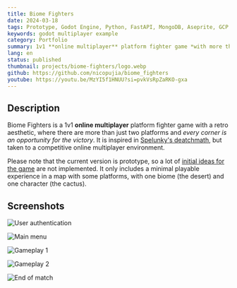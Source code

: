 ```yaml
---
title: Biome Fighters
date: 2024-03-18
tags: Prototype, Godot Engine, Python, FastAPI, MongoDB, Aseprite, GCP
keywords: godot multiplayer example
category: Portfolio
summary: 1v1 **online multiplayer** platform fighter game *with more than just two platforms*.
lang: en
status: published
thumbnail: projects/biome-fighters/logo.webp
github: https://github.com/nicopujia/biome_fighters
youtube: https://youtu.be/MzYI5f1HNUU?si=pvkVsRpZaRKO-gxa
---
```


## Description

Biome Fighters is a 1v1 **online multiplayer** platform fighter game with a retro aesthetic, where there are more than just two platforms and *every corner is an opportunity for the victory*. It is inspired in [Spelunky's deatchmath](https://spelunky.fandom.com/wiki/Deathmatch_(HD)), but taken to a competitive online multiplayer environment.

Please note that the current version is prototype, so a lot of [initial ideas for the game](https://github.com/nicopujia/biome_fighters/labels/Enhancement) are not implemented. It only includes a minimal playable experience in a map with some platforms, with one biome (the desert) and one character (the cactus).

## Screenshots

![User authentication]({static}/images/projects/biome-fighters/user-authentication.jpg)

![Main menu]({static}/images/projects/biome-fighters/main-menu.jpg)

![Gameplay 1]({static}/images/projects/biome-fighters/gameplay-1.jpg)

![Gameplay 2]({static}/images/projects/biome-fighters/gameplay-2.jpg)

![End of match]({static}/images/projects/biome-fighters/end-of-match.jpg)
